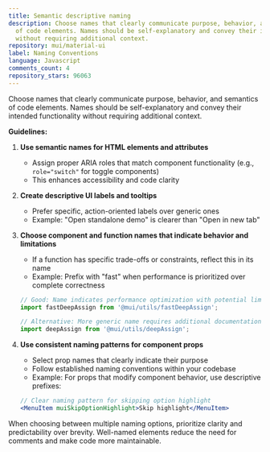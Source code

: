 ```yaml
---
title: Semantic descriptive naming
description: Choose names that clearly communicate purpose, behavior, and semantics
  of code elements. Names should be self-explanatory and convey their intended functionality
  without requiring additional context.
repository: mui/material-ui
label: Naming Conventions
language: Javascript
comments_count: 4
repository_stars: 96063
---
```


Choose names that clearly communicate purpose, behavior, and semantics of code elements. Names should be self-explanatory and convey their intended functionality without requiring additional context.

**Guidelines:**

1. **Use semantic names for HTML elements and attributes**
   - Assign proper ARIA roles that match component functionality (e.g., `role="switch"` for toggle components)
   - This enhances accessibility and code clarity

2. **Create descriptive UI labels and tooltips**
   - Prefer specific, action-oriented labels over generic ones
   - Example: "Open standalone demo" is clearer than "Open in new tab"

3. **Choose component and function names that indicate behavior and limitations**
   - If a function has specific trade-offs or constraints, reflect this in its name
   - Example: Prefix with "fast" when performance is prioritized over complete correctness
   ```javascript
   // Good: Name indicates performance optimization with potential limitations
   import fastDeepAssign from '@mui/utils/fastDeepAssign';
   
   // Alternative: More generic name requires additional documentation
   import deepAssign from '@mui/utils/deepAssign';
   ```

4. **Use consistent naming patterns for component props**
   - Select prop names that clearly indicate their purpose
   - Follow established naming conventions within your codebase
   - Example: For props that modify component behavior, use descriptive prefixes:
   ```jsx
   // Clear naming pattern for skipping option highlight
   <MenuItem muiSkipOptionHighlight>Skip highlight</MenuItem>
   ```

When choosing between multiple naming options, prioritize clarity and predictability over brevity. Well-named elements reduce the need for comments and make code more maintainable.